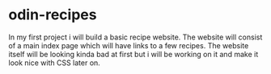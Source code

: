 # odin-recipes
In my first project i will build a basic recipe website. The website will consist of a main index page which will have links to a few recipes. The website itself will be looking kinda bad at first but i will be working on it and make it look nice with CSS later on.